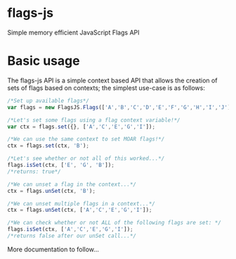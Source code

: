 # flags-js

Simple memory efficient JavaScript Flags API

# Basic usage

The flags-js API is a simple context based API that allows the creation of sets
of flags based on contexts; the simplest use-case is as follows:

```javascript
/*Set up available flags*/
var flags = new FlagsJS.Flags(['A','B','C','D','E','F','G','H','I','J']);

/*Let's set some flags using a flag context variable!*/
var ctx = flags.set({}, ['A','C','E','G','I']);

/*We can use the same context to set MOAR flags!*/
ctx = flags.set(ctx, 'B');

/*Let's see whether or not all of this worked...*/
flags.isSet(ctx, ['E', 'G', 'B']);
/*returns: true*/

/*We can unset a flag in the context...*/
ctx = flags.unSet(ctx, 'B');

/*We can unset multiple flags in a context...*/
ctx = flags.unSet(ctx, ['A','C','E','G','I']);

/*We can check whether or not ALL of the following flags are set: */
flags.isSet(ctx, ['A','C','E','G','I']);
/*returns false after our unSet call...*/
```

More documentation to follow...
